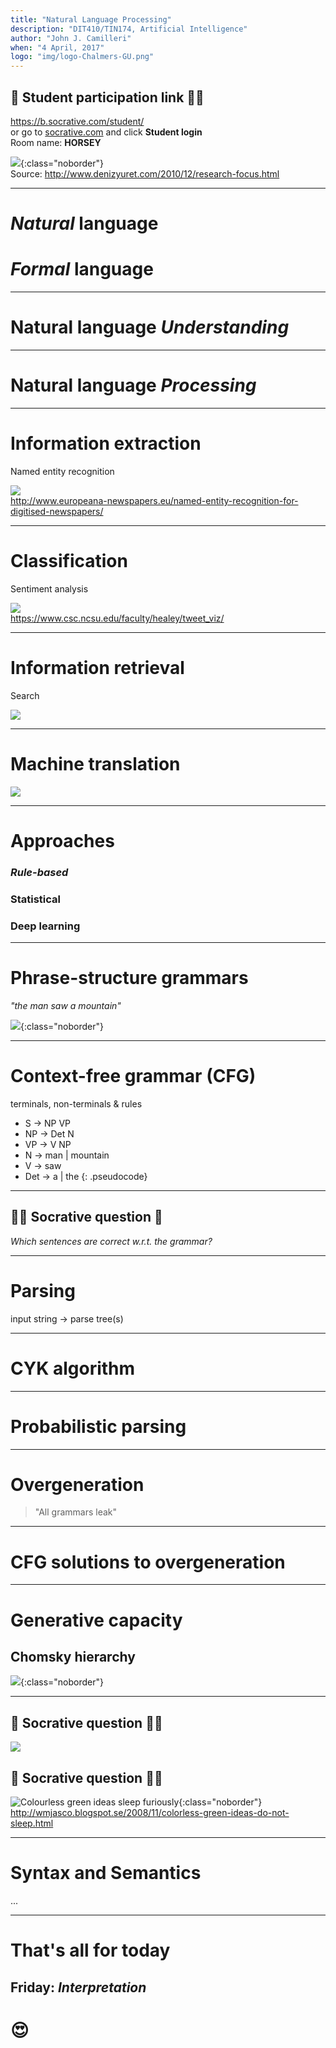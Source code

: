 ```yaml
---
title: "Natural Language Processing"
description: "DIT410/TIN174, Artificial Intelligence"
author: "John J. Camilleri"
when: "4 April, 2017"
logo: "img/logo-Chalmers-GU.png"
---
```


## 🙋 Student participation link 🙋‍♂️

<https://b.socrative.com/student/>  
or go to [socrative.com](http://socrative.com/) and click **Student login**  
Room name: **HORSEY**

<!-- _Mary saw the man on the mountain with a telescope_   -->
![](img/nlp/telescope-men.jpg){:class="noborder"}  
Source: http://www.denizyuret.com/2010/12/research-focus.html

---

# _Natural_ language

# _Formal_ language

---

# Natural language _Understanding_

---

# Natural language _Processing_

---

# Information extraction

Named entity recognition

![](https://researchkb.files.wordpress.com/2014/02/ner.png?w=640)  
http://www.europeana-newspapers.eu/named-entity-recognition-for-digitised-newspapers/

---

# Classification

Sentiment analysis

![](http://www.csc.ncsu.edu/faculty/healey/tweet_viz/figs/tweet-viz-ex.png)  
https://www.csc.ncsu.edu/faculty/healey/tweet_viz/

---

# Information retrieval

Search

![](img/nlp/search.png)

---

# Machine translation

![](img/nlp/translate.png)

---

# Approaches

### _Rule-based_

### Statistical

### Deep learning

---

# Phrase-structure grammars

_"the man saw a mountain"_

![](img/nlp/tree-1.png){:class="noborder"}

---

# Context-free grammar (CFG)

terminals, non-terminals & rules

- S → NP VP
- NP → Det N
- VP → V NP
- N → man \| mountain
- V → saw
- Det → a \| the
{: .pseudocode}

---

## 🙋‍♂️ Socrative question 🙋

_Which sentences are correct w.r.t. the grammar?_

---

# Parsing

input string → parse tree(s)

---

# CYK algorithm

---

# Probabilistic parsing

---

# Overgeneration

> "All grammars leak"  

---

# CFG solutions to overgeneration

---

# Generative capacity

## Chomsky hierarchy

![](https://upload.wikimedia.org/wikipedia/commons/thumb/9/9a/Chomsky-hierarchy.svg/714px-Chomsky-hierarchy.svg.png){:class="noborder"}

---

## 🙋 Socrative question 🙋‍♂️

<!-- Buffalo -->
![](https://upload.wikimedia.org/wikipedia/commons/d/dd/Bison_fight_in_Grand_Teton_NP.jpg)


## 🙋 Socrative question 🙋‍♂️

<!-- Colourless green ideas sleep furiously -->
![Colourless green ideas sleep furiously](img/nlp/colourless-green-ideas.jpg){:class="noborder"}  
http://wmjasco.blogspot.se/2008/11/colorless-green-ideas-do-not-sleep.html

---

# Syntax and Semantics

...

---

# That's all for today

## Friday: _Interpretation_

# 😍
